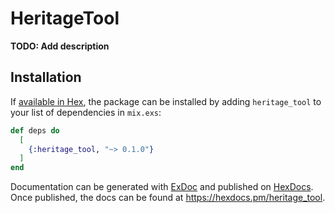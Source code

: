# HeritageTool

**TODO: Add description**

## Installation

If [available in Hex](https://hex.pm/docs/publish), the package can be installed
by adding `heritage_tool` to your list of dependencies in `mix.exs`:

```elixir
def deps do
  [
    {:heritage_tool, "~> 0.1.0"}
  ]
end
```

Documentation can be generated with [ExDoc](https://github.com/elixir-lang/ex_doc)
and published on [HexDocs](https://hexdocs.pm). Once published, the docs can
be found at <https://hexdocs.pm/heritage_tool>.

